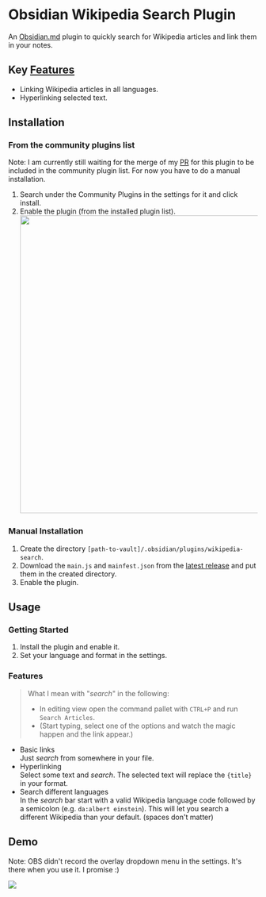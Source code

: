 # Obsidian Wikipedia Search Plugin

An [Obsidian.md](https://obsidian.md/) plugin to quickly search for Wikipedia articles and link them in your notes.

## Key [Features](#features)

- Linking Wikipedia articles in all languages.
- Hyperlinking selected text.

## Installation

### From the community plugins list

Note: I am currently still waiting for the merge of my [PR](https://github.com/obsidianmd/obsidian-releases/pull/1764) for this plugin to be included in the community plugin list. For now you have to do a manual installation.

1. Search under the Community Plugins in the settings for it and click install.
2. Enable the plugin (from the installed plugin list).  
   <img src="https://user-images.githubusercontent.com/62220780/228493364-b4e8b3b1-e6df-4f8c-8d9b-db7f21e3099d.png" width=600 />

### Manual Installation

1. Create the directory `[path-to-vault]/.obsidian/plugins/wikipedia-search`.
2. Download the `main.js` and `mainfest.json` from the [latest release](https://github.com/StrangeGirlMurph/obsidian-wikipedia-search/releases) and put them in the created directory.
3. Enable the plugin.

## Usage

### Getting Started

1. Install the plugin and enable it.
2. Set your language and format in the settings.

### Features

>What I mean with "*search*" in the following:
>
>- In editing view open the command pallet with `CTRL+P` and run `Search Articles`.
>- (Start typing, select one of the options and watch the magic happen and the link appear.)

- Basic links  
   Just *search* from somewhere in your file.
- Hyperlinking  
   Select some text and *search*. The selected text will replace the `{title}` in your format.
- Search different languages  
   In the *search* bar start with a valid Wikipedia language code followed by a semicolon (e.g. `da:albert einstein`). This will let you search a different Wikipedia than your default. (spaces don't matter)

## Demo

Note: OBS didn't record the overlay dropdown menu in the settings. It's there when you use it. I promise :)

<img src="https://user-images.githubusercontent.com/62220780/228493146-4028361c-7576-4c38-a94d-a87318d09a8d.mp4" />
